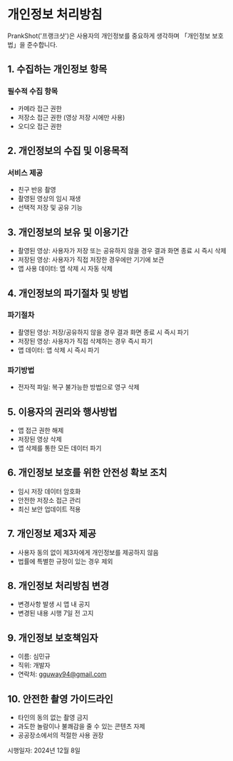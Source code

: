 # 개인정보 처리방침

PrankShot('프랭크샷')은 사용자의 개인정보를 중요하게 생각하며 「개인정보 보호법」을 준수합니다.

## 1. 수집하는 개인정보 항목

### 필수적 수집 항목

- 카메라 접근 권한
- 저장소 접근 권한 (영상 저장 시에만 사용)
- 오디오 접근 권한

## 2. 개인정보의 수집 및 이용목적

### 서비스 제공

- 친구 반응 촬영
- 촬영된 영상의 임시 재생
- 선택적 저장 및 공유 기능

## 3. 개인정보의 보유 및 이용기간

- 촬영된 영상: 사용자가 저장 또는 공유하지 않을 경우 결과 화면 종료 시 즉시 삭제
- 저장된 영상: 사용자가 직접 저장한 경우에만 기기에 보관
- 앱 사용 데이터: 앱 삭제 시 자동 삭제

## 4. 개인정보의 파기절차 및 방법

### 파기절차

- 촬영된 영상: 저장/공유하지 않을 경우 결과 화면 종료 시 즉시 파기
- 저장된 영상: 사용자가 직접 삭제하는 경우 즉시 파기
- 앱 데이터: 앱 삭제 시 즉시 파기

### 파기방법

- 전자적 파일: 복구 불가능한 방법으로 영구 삭제

## 5. 이용자의 권리와 행사방법

- 앱 접근 권한 해제
- 저장된 영상 삭제
- 앱 삭제를 통한 모든 데이터 파기

## 6. 개인정보 보호를 위한 안전성 확보 조치

- 임시 저장 데이터 암호화
- 안전한 저장소 접근 관리
- 최신 보안 업데이트 적용

## 7. 개인정보 제3자 제공

- 사용자 동의 없이 제3자에게 개인정보를 제공하지 않음
- 법률에 특별한 규정이 있는 경우 제외

## 8. 개인정보 처리방침 변경

- 변경사항 발생 시 앱 내 공지
- 변경된 내용 시행 7일 전 고지

## 9. 개인정보 보호책임자

- 이름: 심민규
- 직위: 개발자
- 연락처: gguway94@gmail.com

## 10. 안전한 촬영 가이드라인

- 타인의 동의 없는 촬영 금지
- 과도한 놀람이나 불쾌감을 줄 수 있는 콘텐츠 자제
- 공공장소에서의 적절한 사용 권장

시행일자: 2024년 12월 8일
